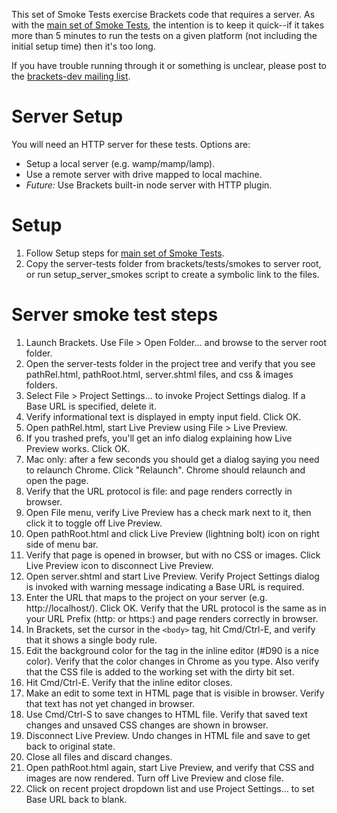 This set of Smoke Tests exercise Brackets code that requires a server. As with the [main set of Smoke Tests](Brackets-Smoke-Tests), the intention is to keep it quick--if it takes more than 5 minutes to run the tests on a given platform (not including the initial setup time) then it's too long.

If you have trouble running through it or something is unclear, please post to the [brackets-dev mailing list](http://groups.google.com/group/brackets-dev).

Server Setup
============
You will need an HTTP server for these tests. Options are:
* Setup a local server (e.g. wamp/mamp/lamp).
* Use a remote server with drive mapped to local machine.
* _Future:_ Use Brackets built-in node server with HTTP plugin.

Setup
=====

1. Follow Setup steps for [main set of Smoke Tests](Brackets-Smoke-Tests).
2. Copy the server-tests folder from brackets/tests/smokes to server root, or run setup_server_smokes script to create a symbolic link to the files.

Server smoke test steps
=======================

1. Launch Brackets. Use File > Open Folder... and browse to the server root folder.
2. Open the server-tests folder in the project tree and verify that you see pathRel.html, pathRoot.html, server.shtml files, and css &amp; images folders.
3. Select File > Project Settings... to invoke Project Settings dialog. If a Base URL is specified, delete it.
4. Verify informational text is displayed in empty input field. Click OK.
5. Open pathRel.html, start Live Preview using File > Live Preview.
6. If you trashed prefs, you'll get an info dialog explaining how Live Preview works. Click OK.
7. Mac only: after a few seconds you should get a dialog saying you need to relaunch Chrome. Click "Relaunch". Chrome should relaunch and open the page.
8. Verify that the URL protocol is file: and page renders correctly in browser.
9. Open File menu, verify Live Preview has a check mark next to it, then click it to toggle off Live Preview.
10. Open pathRoot.html and click Live Preview (lightning bolt) icon on right side of menu bar.
11. Verify that page is opened in browser, but with no CSS or images. Click Live Preview icon to disconnect Live Preview.
12. Open server.shtml and start Live Preview. Verify Project Settings dialog is invoked with warning message indicating a Base URL is required.
13. Enter the URL that maps to the project on your server (e.g. http://localhost/). Click OK. Verify that the URL protocol is the same as in your URL Prefix (http: or https:) and page renders correctly in browser.
14. In Brackets, set the cursor in the `<body>` tag, hit Cmd/Ctrl-E, and verify that it shows a single body rule.
15. Edit the background color for the <body> tag in the inline editor (#D90 is a nice color). Verify that the color changes in Chrome as you type. Also verify that the CSS file is added to the working set with the dirty bit set.
16. Hit Cmd/Ctrl-E. Verify that the inline editor closes.
17. Make an edit to some text in HTML page that is visible in browser. Verify that text has not yet changed in browser.
18. Use Cmd/Ctrl-S to save changes to HTML file. Verify that saved text changes and unsaved CSS changes are shown in browser.
19. Disconnect Live Preview. Undo changes in HTML file and save to get back to original state.
20. Close all files and discard changes.
21. Open pathRoot.html again, start Live Preview, and verify that CSS and images are now rendered. Turn off Live Preview and close file.
22. Click on recent project dropdown list and use Project Settings... to set Base URL back to blank.
